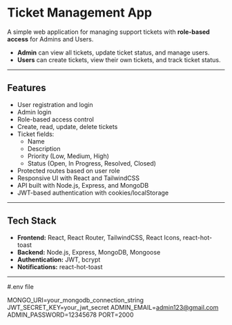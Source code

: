 # Ticket Management App

A simple web application for managing support tickets with **role-based access** for Admins and Users.  

- **Admin** can view all tickets, update ticket status, and manage users.  
- **Users** can create tickets, view their own tickets, and track ticket status.

---

## Features

- User registration and login
- Admin login
- Role-based access control
- Create, read, update, delete tickets
- Ticket fields:
  - Name
  - Description
  - Priority (Low, Medium, High)
  - Status (Open, In Progress, Resolved, Closed)
- Protected routes based on user role
- Responsive UI with React and TailwindCSS
- API built with Node.js, Express, and MongoDB
- JWT-based authentication with cookies/localStorage

---

## Tech Stack

- **Frontend:** React, React Router, TailwindCSS, React Icons, react-hot-toast  
- **Backend:** Node.js, Express, MongoDB, Mongoose  
- **Authentication:** JWT, bcrypt  
- **Notifications:** react-hot-toast  

---

#.env file

MONGO_URI=your_mongodb_connection_string
JWT_SECRET_KEY=your_jwt_secret
ADMIN_EMAIL=admin123@gmail.com
ADMIN_PASSWORD=12345678
PORT=2000
